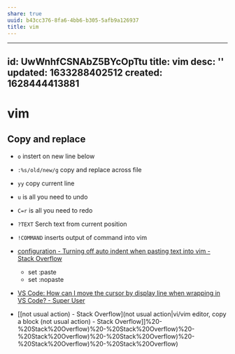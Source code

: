```yaml
---
share: true
uuid: b43cc376-8fa6-4bb6-b305-5afb9a126937
title: vim
---
```

---
id: UwWnhfCSNAbZ5BYcOpTtu
title: vim
desc: ''
updated: 1633288402512
created: 1628444413881
---
# vim
Copy and replace
----------------

*   `o` instert on new line below
*   `:%s/old/new/g` copy and replace across file
*   `yy` copy current line
*   `u` is all you need to undo
*   `C=r` is all you need to redo
*   `?TEXT` Serch text from current position
*   `!COMMAND` inserts output of command into vim
*   [configuration - Turning off auto indent when pasting text into vim - Stack Overflow](https://stackoverflow.com/questions/2514445/turning-off-auto-indent-when-pasting-text-into-vim)
    *   set :paste
    *   set :nopaste

* [VS Code: How can I move the cursor by display line when wrapping in VS Code? - Super User](https://superuser.com/questions/1290030/vs-code-how-can-i-move-the-cursor-by-display-line-when-wrapping-in-vs-code)
* [[not usual action) - Stack Overflow](not usual action|vi/vim editor, copy a block (not usual action) - Stack Overflow]]%20-%20Stack%20Overflow)%20-%20Stack%20Overflow)%20-%20Stack%20Overflow)%20-%20Stack%20Overflow)%20-%20Stack%20Overflow)%20-%20Stack%20Overflow)